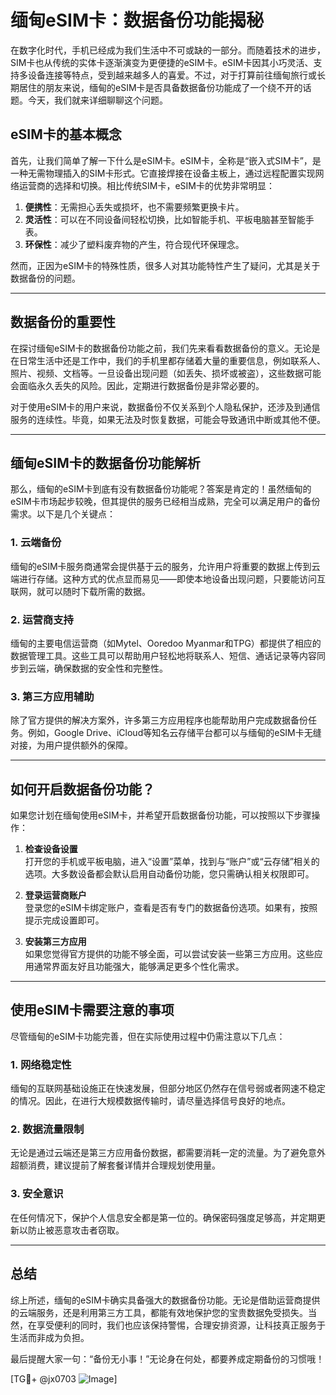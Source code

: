 # 缅甸eSIM卡：数据备份功能揭秘

在数字化时代，手机已经成为我们生活中不可或缺的一部分。而随着技术的进步，SIM卡也从传统的实体卡逐渐演变为更便捷的eSIM卡。eSIM卡因其小巧灵活、支持多设备连接等特点，受到越来越多人的喜爱。不过，对于打算前往缅甸旅行或长期居住的朋友来说，缅甸的eSIM卡是否具备数据备份功能成了一个绕不开的话题。今天，我们就来详细聊聊这个问题。

## eSIM卡的基本概念

首先，让我们简单了解一下什么是eSIM卡。eSIM卡，全称是“嵌入式SIM卡”，是一种无需物理插入的SIM卡形式。它直接焊接在设备主板上，通过远程配置实现网络运营商的选择和切换。相比传统SIM卡，eSIM卡的优势非常明显：

1. **便携性**：无需担心丢失或损坏，也不需要频繁更换卡片。
2. **灵活性**：可以在不同设备间轻松切换，比如智能手机、平板电脑甚至智能手表。
3. **环保性**：减少了塑料废弃物的产生，符合现代环保理念。

然而，正因为eSIM卡的特殊性质，很多人对其功能特性产生了疑问，尤其是关于数据备份的问题。

---

## 数据备份的重要性

在探讨缅甸eSIM卡的数据备份功能之前，我们先来看看数据备份的意义。无论是在日常生活中还是工作中，我们的手机里都存储着大量的重要信息，例如联系人、照片、视频、文档等。一旦设备出现问题（如丢失、损坏或被盗），这些数据可能会面临永久丢失的风险。因此，定期进行数据备份是非常必要的。

对于使用eSIM卡的用户来说，数据备份不仅关系到个人隐私保护，还涉及到通信服务的连续性。毕竟，如果无法及时恢复数据，可能会导致通讯中断或其他不便。

---

## 缅甸eSIM卡的数据备份功能解析

那么，缅甸的eSIM卡到底有没有数据备份功能呢？答案是肯定的！虽然缅甸的eSIM卡市场起步较晚，但其提供的服务已经相当成熟，完全可以满足用户的备份需求。以下是几个关键点：

### 1. **云端备份**
缅甸的eSIM卡服务商通常会提供基于云的服务，允许用户将重要的数据上传到云端进行存储。这种方式的优点显而易见——即使本地设备出现问题，只要能访问互联网，就可以随时下载所需的数据。

### 2. **运营商支持**
缅甸的主要电信运营商（如Mytel、Ooredoo Myanmar和TPG）都提供了相应的数据管理工具。这些工具可以帮助用户轻松地将联系人、短信、通话记录等内容同步到云端，确保数据的安全性和完整性。

### 3. **第三方应用辅助**
除了官方提供的解决方案外，许多第三方应用程序也能帮助用户完成数据备份任务。例如，Google Drive、iCloud等知名云存储平台都可以与缅甸的eSIM卡无缝对接，为用户提供额外的保障。

---

## 如何开启数据备份功能？

如果您计划在缅甸使用eSIM卡，并希望开启数据备份功能，可以按照以下步骤操作：

1. **检查设备设置**  
   打开您的手机或平板电脑，进入“设置”菜单，找到与“账户”或“云存储”相关的选项。大多数设备都会默认启用自动备份功能，您只需确认相关权限即可。

2. **登录运营商账户**  
   登录您的eSIM卡绑定账户，查看是否有专门的数据备份选项。如果有，按照提示完成设置即可。

3. **安装第三方应用**  
   如果您觉得官方提供的功能不够全面，可以尝试安装一些第三方应用。这些应用通常界面友好且功能强大，能够满足更多个性化需求。

---

## 使用eSIM卡需要注意的事项

尽管缅甸的eSIM卡功能完善，但在实际使用过程中仍需注意以下几点：

### 1. **网络稳定性**
缅甸的互联网基础设施正在快速发展，但部分地区仍然存在信号弱或者网速不稳定的情况。因此，在进行大规模数据传输时，请尽量选择信号良好的地点。

### 2. **数据流量限制**
无论是通过云端还是第三方应用备份数据，都需要消耗一定的流量。为了避免意外超额消费，建议提前了解套餐详情并合理规划使用量。

### 3. **安全意识**
在任何情况下，保护个人信息安全都是第一位的。确保密码强度足够高，并定期更新以防止被恶意攻击者窃取。

---

## 总结

综上所述，缅甸的eSIM卡确实具备强大的数据备份功能。无论是借助运营商提供的云端服务，还是利用第三方工具，都能有效地保护您的宝贵数据免受损失。当然，在享受便利的同时，我们也应该保持警惕，合理安排资源，让科技真正服务于生活而非成为负担。

最后提醒大家一句：“备份无小事！”无论身在何处，都要养成定期备份的习惯哦！

[TG💪+ @jx0703 ![Image](https://github.com/user-attachments/assets/dbca1d08-cadb-493c-b0ec-ad6f7a83f270)]